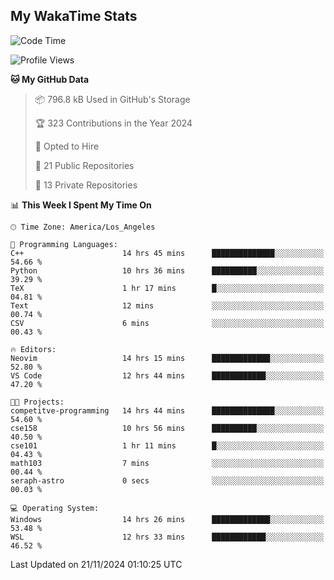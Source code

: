 ## My WakaTime Stats
<!--START_SECTION:waka-->
![Code Time](http://img.shields.io/badge/Code%20Time-158%20hrs%2023%20mins-blue)

![Profile Views](http://img.shields.io/badge/Profile%20Views-0-blue)

**🐱 My GitHub Data** 

> 📦 796.8 kB Used in GitHub's Storage 
 > 
> 🏆 323 Contributions in the Year 2024
 > 
> 💼 Opted to Hire
 > 
> 📜 21 Public Repositories 
 > 
> 🔑 13 Private Repositories 
 > 
📊 **This Week I Spent My Time On** 

```text
🕑︎ Time Zone: America/Los_Angeles

💬 Programming Languages: 
C++                      14 hrs 45 mins      ██████████████░░░░░░░░░░░   54.66 % 
Python                   10 hrs 36 mins      ██████████░░░░░░░░░░░░░░░   39.29 % 
TeX                      1 hr 17 mins        █░░░░░░░░░░░░░░░░░░░░░░░░   04.81 % 
Text                     12 mins             ░░░░░░░░░░░░░░░░░░░░░░░░░   00.74 % 
CSV                      6 mins              ░░░░░░░░░░░░░░░░░░░░░░░░░   00.43 % 

🔥 Editors: 
Neovim                   14 hrs 15 mins      █████████████░░░░░░░░░░░░   52.80 % 
VS Code                  12 hrs 44 mins      ████████████░░░░░░░░░░░░░   47.20 % 

🐱‍💻 Projects: 
competitve-programming   14 hrs 44 mins      ██████████████░░░░░░░░░░░   54.60 % 
cse158                   10 hrs 56 mins      ██████████░░░░░░░░░░░░░░░   40.50 % 
cse101                   1 hr 11 mins        █░░░░░░░░░░░░░░░░░░░░░░░░   04.43 % 
math103                  7 mins              ░░░░░░░░░░░░░░░░░░░░░░░░░   00.44 % 
seraph-astro             0 secs              ░░░░░░░░░░░░░░░░░░░░░░░░░   00.03 % 

💻 Operating System: 
Windows                  14 hrs 26 mins      █████████████░░░░░░░░░░░░   53.48 % 
WSL                      12 hrs 33 mins      ████████████░░░░░░░░░░░░░   46.52 % 
```


 Last Updated on 21/11/2024 01:10:25 UTC
<!--END_SECTION:waka-->
